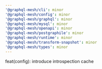```yaml
---
'@graphql-mesh/cli': minor
'@graphql-mesh/config': minor
'@graphql-mesh/graphql': minor
'@graphql-mesh/mysql': minor
'@graphql-mesh/openapi': minor
'@graphql-mesh/postgraphile': minor
'@graphql-mesh/runtime': minor
'@graphql-mesh/transform-snapshot': minor
'@graphql-mesh/types': minor
---
```


feat(config): introduce introspection cache
